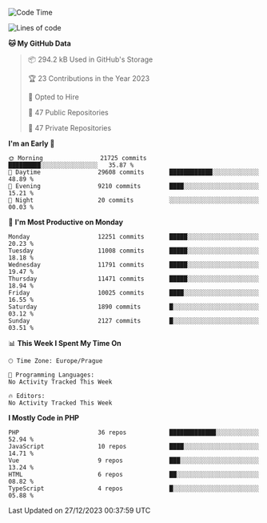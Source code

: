 <!--START_SECTION:waka-->
![Code Time](http://img.shields.io/badge/Code%20Time-1%2C583%20hrs%2058%20mins-blue)

![Lines of code](https://img.shields.io/badge/From%20Hello%20World%20I%27ve%20Written-19.2%20million%20lines%20of%20code-blue)

**🐱 My GitHub Data** 

> 📦 294.2 kB Used in GitHub's Storage 
 > 
> 🏆 23 Contributions in the Year 2023
 > 
> 💼 Opted to Hire
 > 
> 📜 47 Public Repositories 
 > 
> 🔑 47 Private Repositories 
 > 
**I'm an Early 🐤** 

```text
🌞 Morning                21725 commits       █████████░░░░░░░░░░░░░░░░   35.87 % 
🌆 Daytime                29608 commits       ████████████░░░░░░░░░░░░░   48.89 % 
🌃 Evening                9210 commits        ████░░░░░░░░░░░░░░░░░░░░░   15.21 % 
🌙 Night                  20 commits          ░░░░░░░░░░░░░░░░░░░░░░░░░   00.03 % 
```
📅 **I'm Most Productive on Monday** 

```text
Monday                   12251 commits       █████░░░░░░░░░░░░░░░░░░░░   20.23 % 
Tuesday                  11008 commits       █████░░░░░░░░░░░░░░░░░░░░   18.18 % 
Wednesday                11791 commits       █████░░░░░░░░░░░░░░░░░░░░   19.47 % 
Thursday                 11471 commits       █████░░░░░░░░░░░░░░░░░░░░   18.94 % 
Friday                   10025 commits       ████░░░░░░░░░░░░░░░░░░░░░   16.55 % 
Saturday                 1890 commits        █░░░░░░░░░░░░░░░░░░░░░░░░   03.12 % 
Sunday                   2127 commits        █░░░░░░░░░░░░░░░░░░░░░░░░   03.51 % 
```


📊 **This Week I Spent My Time On** 

```text
🕑︎ Time Zone: Europe/Prague

💬 Programming Languages: 
No Activity Tracked This Week

🔥 Editors: 
No Activity Tracked This Week
```

**I Mostly Code in PHP** 

```text
PHP                      36 repos            █████████████░░░░░░░░░░░░   52.94 % 
JavaScript               10 repos            ████░░░░░░░░░░░░░░░░░░░░░   14.71 % 
Vue                      9 repos             ███░░░░░░░░░░░░░░░░░░░░░░   13.24 % 
HTML                     6 repos             ██░░░░░░░░░░░░░░░░░░░░░░░   08.82 % 
TypeScript               4 repos             █░░░░░░░░░░░░░░░░░░░░░░░░   05.88 % 
```




 Last Updated on 27/12/2023 00:37:59 UTC
<!--END_SECTION:waka-->
<!--
**AlexKratky/AlexKratky** is a ✨ _special_ ✨ repository because its `README.md` (this file) appears on your GitHub profile.

Here are some ideas to get you started:

- 🔭 I’m currently working on ...
- 🌱 I’m currently learning ...
- 👯 I’m looking to collaborate on ...
- 🤔 I’m looking for help with ...
- 💬 Ask me about ...
- 📫 How to reach me: ...
- 😄 Pronouns: ...
- ⚡ Fun fact: ...
-->
